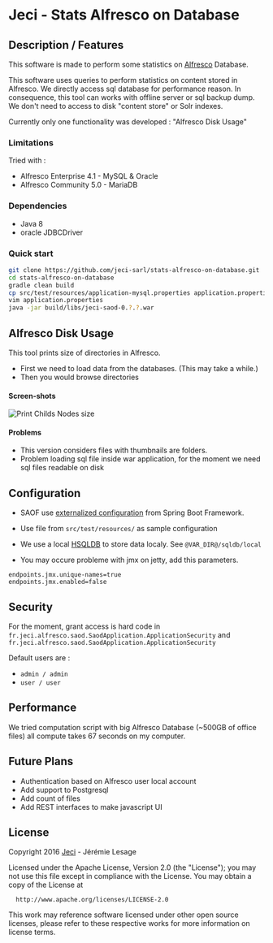 # Jeci - Stats Alfresco on Database

## Description / Features

This software is made to perform some statistics on [Alfresco](http://alfresco.com) Database.

This software uses queries to perform statistics on content stored in Alfresco. We directly access sql database for performance reason. In consequence, this tool can works with offline server or sql backup dump. We don't need to access to disk "content store" or Solr indexes.

Currently only one functionality was developed : "Alfresco Disk Usage"

### Limitations

Tried with :

*   Alfresco Enterprise 4.1 - MySQL & Oracle
*   Alfresco Community 5.0 - MariaDB

### Dependencies

* Java 8
* oracle JDBCDriver

### Quick start

``` bash
git clone https://github.com/jeci-sarl/stats-alfresco-on-database.git
cd stats-alfresco-on-database
gradle clean build
cp src/test/resources/application-mysql.properties application.properties
vim application.properties
java -jar build/libs/jeci-saod-0.?.?.war
```

## Alfresco Disk Usage

This tool prints size of directories in Alfresco.

* First we need to load data from the databases. (This may take a while.)
* Then you would browse directories

#### Screen-shots

![Print Childs Nodes size](http://jeci.fr/blog/jeci-saod/captures/2016-03-22_print.png)

#### Problems

* This version considers files with thumbnails are folders.
* Problem loading sql file inside war application, for the moment we need sql files readable on disk

## Configuration

*  SAOF use [externalized configuration](https://docs.spring.io/spring-boot/docs/current/reference/html/boot-features-external-config.html) from Spring Boot Framework.

*   Use file from `src/test/resources/` as sample configuration

*   We use a local [HSQLDB](http://hsqldb.org/) to store data localy. See `@VAR_DIR@/sqldb/local`

*   You may occure probleme with jmx on jetty, add this parameters.

``` properties
endpoints.jmx.unique-names=true
endpoints.jmx.enabled=false
```

## Security

For the moment, grant access is hard code in `fr.jeci.alfresco.saod.SaodApplication.ApplicationSecurity` and `fr.jeci.alfresco.saod.SaodApplication.ApplicationSecurity`

Default users are :

 * `admin / admin`
 * `user / user`

## Performance

We tried computation script with big Alfresco Database (~500GB of office files) all compute takes 67 seconds on my computer.

## Future Plans

* Authentication based on Alfresco user local account
* Add support to Postgresql
* Add count of files
* Add REST interfaces to make javascript UI


## License

   Copyright 2016 [Jeci](http://jeci.fr) - Jérémie Lesage

   Licensed under the Apache License, Version 2.0 (the "License"); you may not use this file except in compliance with the License. You may obtain a copy of the License at

      http://www.apache.org/licenses/LICENSE-2.0

This work may reference software licensed under other open source licenses, please refer to these respective works for more information on license terms.
